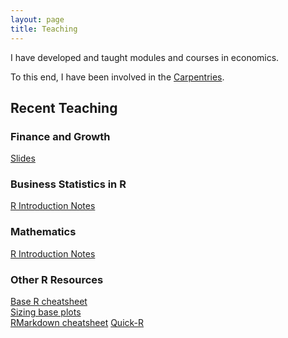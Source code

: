 ```yaml
---
layout: page
title: Teaching
---
```

I have developed and taught modules and courses in economics. 

To this end, I have been involved in the [Carpentries](https://software-carpentry.org/).

## Recent Teaching 

### Finance and Growth
[Slides](http://pboesu.github.io/public/grad_skills_2017_data_management.pdf) 

### Business Statistics in R  
[R Introduction Notes](http://pboesu.github.io/r-intro-biometry)  

### Mathematics
[R Introduction Notes](http://pboesu.github.io/r-intro-biometry)  

### Other R Resources
[Base R cheatsheet](https://www.rstudio.com/wp-content/uploads/2016/10/r-cheat-sheet-3.pdf)  
[Sizing base plots](https://www.rstudio.com/wp-content/uploads/2016/10/how-big-is-your-graph.pdf)  
[RMarkdown cheatsheet](https://www.rstudio.com/wp-content/uploads/2015/02/rmarkdown-cheatsheet.pdf)
[Quick-R](http://www.statmethods.net/index.html)  

